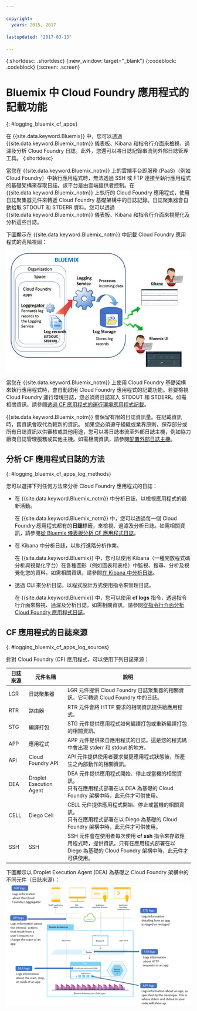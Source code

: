 ```yaml
---

copyright:
  years: 2015, 2017

lastupdated: "2017-03-13"

---
```



{:shortdesc: .shortdesc}
{:new_window: target="_blank"}
{:codeblock: .codeblock}
{:screen: .screen}

# Bluemix 中 Cloud Foundry 應用程式的記載功能
{: #logging_bluemix_cf_apps}

在 {{site.data.keyword.Bluemix}} 中，您可以透過 {{site.data.keyword.Bluemix_notm}} 儀表板、Kibana 和指令行介面來檢視、過濾及分析 Cloud Foundry 日誌。此外，您還可以將日誌記錄串流到外部日誌管理工具。
{:shortdesc}

當您在 {{site.data.keyword.Bluemix_notm}} 上的雲端平台即服務 (PaaS)（例如 Cloud Foundry）中執行應用程式時，無法透過 SSH 或 FTP 連接至執行應用程式的基礎架構來存取日誌。該平台是由雲端提供者控制。在 {{site.data.keyword.Bluemix_notm}} 上執行的 Cloud Foundry 應用程式，使用日誌聚集器元件來轉遞 Cloud Foundry 基礎架構中的日誌記錄。日誌聚集器會自動拾取 STDOUT 和 STDERR 資料。您可以透過 {{site.data.keyword.Bluemix_notm}} 儀表板、Kibana 和指令行介面來視覺化及分析這些日誌。

下圖顯示在 {{site.data.keyword.Bluemix_notm}} 中記載 Cloud Foundry 應用程式的高階視圖：

![CF 應用程式的高階元件概觀](images/logging_cf_apps_ov.jpg "CF 應用程式的高階元件概觀")
 
當您在 {{site.data.keyword.Bluemix_notm}} 上使用 Cloud Foundry 基礎架構來執行應用程式時，會自動啟用 Cloud Foundry 應用程式的記載功能。若要檢視 Cloud Foundry 運行環境日誌，您必須將日誌寫入 STDOUT 和 STDERR。如需相關資訊，請參閱[透過 CF 應用程式的運行環境應用程式記載](cfapps/logging_writing_to_log_from_cf_app.html#logging_writing_to_log_from_cf_app)。

{{site.data.keyword.Bluemix_notm}} 會保留有限的日誌資訊量。在記載資訊時，舊資訊會取代為較新的資訊。
如果您必須遵守組織或業界原則，保存部分或所有日誌資訊以供審核或其他用途，您可以將日誌串流至外部日誌主機，例如協力廠商日誌管理服務或其他主機。如需相關資訊，請參閱[配置外部日誌主機](logging_view_external.html#viewing_logs_external)。

## 分析 CF 應用程式日誌的方法
{: #logging_bluemix_cf_apps_log_methods}

您可以選擇下列任何方法來分析 Cloud Foundry 應用程式的日誌：

* 在 {{site.data.keyword.Bluemix_notm}} 中分析日誌，以檢視應用程式的最新活動。
    
    在 {{site.data.keyword.Bluemix_notm}} 中，您可以透過每一個 Cloud Foundry 應用程式都有的**日誌**標籤，來檢視、過濾及分析日誌。如需相關資訊，請參閱[從 Bluemix 儀表板分析 CF 應用程式日誌](logging_view_dashboard.html#analyzing_logs_bmx_ui)。
    
* 在 Kibana 中分析日誌，以執行進階分析作業。
    
    在 {{site.data.keyword.Bluemix}} 中，您可以使用 Kibana（一種開放程式碼分析與視覺化平台）在各種圖形（例如圖表和表格）中監視、搜尋、分析及視覺化您的資料。如需相關資訊，請參閱[在 Kibana 中分析日誌](kibana4/logging_analyzing_logs_Kibana.html#analyzing_logs_Kibana)。

* 透過 CLI 來分析日誌，以程式設計方式使用指令來管理日誌。
    
    在 {{site.data.keyword.Bluemix}} 中，您可以使用 **cf logs** 指令，透過指令行介面來檢視、過濾及分析日誌。如需相關資訊，請參閱[從指令行介面分析 Cloud Foundry 應用程式日誌](logging_view_cli.html#analyzing_logs_cli)。


## CF 應用程式的日誌來源
{: #logging_bluemix_cf_apps_log_sources}

針對 Cloud Foundry (CF) 應用程式，可以使用下列日誌來源：
    
| 日誌來源 | 元件名稱 | 說明 | 
|------------|----------------|-------------|
| LGR | 日誌聚集器 | LGR 元件提供 Cloud Foundry 日誌聚集器的相關資訊，它可轉遞 Cloud Foundry 中的日誌。 |
| RTR | 路由器 | RTR 元件會將 HTTP 要求的相關資訊提供給應用程式。 | 
| STG | 編譯打包 | STG 元件提供應用程式如何編譯打包或重新編譯打包的相關資訊。 | 
| APP | 應用程式 | APP 元件提供來自應用程式的日誌。這是您的程式碼中會出現 stderr 和 stdout 的地方。 | 
| API | Cloud Foundry API | API 元件提供使用者要求變更應用程式狀態後，所產生之內部動作的相關資訊。 | 
| DEA | Droplet Execution Agent | DEA 元件提供應用程式開始、停止或當機的相關資訊。<br> 只有在應用程式部署在以 DEA 為基礎的 Cloud Foundry 架構中時，此元件才可供使用。 | 
| CELL | Diego Cell | CELL 元件提供應用程式開始、停止或當機的相關資訊。<br> 只有在應用程式部署在以 Diego 為基礎的 Cloud Foundry 架構中時，此元件才可供使用。|
| SSH | SSH | SSH 元件會在使用者每次使用 **cf ssh** 指令來存取應用程式時，提供資訊。只有在應用程式部署在以 Diego 為基礎的 Cloud Foundry 架構中時，此元件才可供使用。 |


下圖顯示以 Droplet Execution Agent (DEA) 為基礎之 Cloud Foundry 架構中的不同元件（日誌來源）：![DEA 架構中的日誌來源。](images/logging_F1.png "以 Droplet Execution Agent (DEA) 為基礎之 Cloud Foundry 架構中的元件（日誌來源）。")


